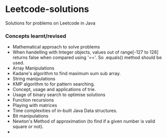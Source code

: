 # Leetcode-solutions
Solutions for problems on Leetcode in Java

### Concepts learnt/revised
- Mathematical approach to solve problems
- When handelling with Integer objects, values out of range[-127 to 128] returns false when compared using '=='. So .equals() method should be used.
- Array Manipulations
- Kadane's algorithm to find maximum sum sub array.
- String manipulations
- KMP algorithm to for pattern searching.
- Concept, usage and applications of trie.
- Usage of binary search to optimise solutions
- Function recursions
- Playing with matrices
- Time complexities of in-built Java Data structures.
- Bit manipulations
- Newton's Method of approximation (to find if a given number is valid square or not).
- 
